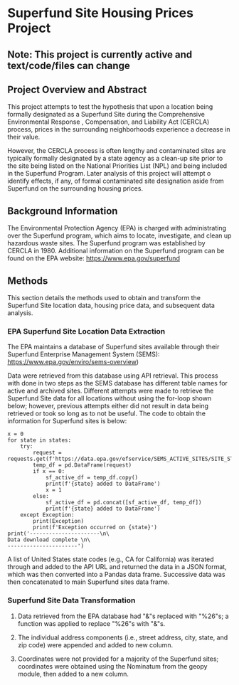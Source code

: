 # Superfund Site Housing Prices Project

## Note: This project is currently active and text/code/files can change


## Project Overview and Abstract
This project attempts to test the hypothesis that upon a location being formally designated as a Superfund Site during the Comprehensive Environmental Response , Compensation, and Liability Act (CERCLA) process, prices in the surrounding neighborhoods experience a decrease in their value. 

However, the CERCLA process is often lengthy and contaminated sites are typically formally designated by a state agency as a clean-up site prior to the site being listed on the National Priorities List (NPL) and being included in the Superfund Program. Later analysis of this project will attempt o identify effects, if any, of formal contaminated site designation aside from Superfund on the surrounding housing prices. 


## Background Information

The Environmental Protection Agency (EPA) is charged with administrating over the Superfund program, which aims to locate, investigate, and clean up hazardous waste sites. The Superfund program was established by CERCLA in 1980. Additional information on the Superfund program can be found on the EPA website: https://www.epa.gov/superfund


## Methods

This section details the methods used to obtain and transform the Superfund Site location data, housing price data, and subsequent data analysis. 

### EPA Superfund Site Location Data Extraction

The EPA maintains a database of Superfund sites available through their Superfund Enterprise Management System (SEMS): https://www.epa.gov/enviro/sems-overview)

Data were retrieved from this database using API retrieval. This process with done in two steps as the SEMS database has different table names for active and archived sites. Different attempts were made to retrieve the Superfund Site data for all locations without using the for-loop shown below; however, previous attempts either did not result in data being retrieved or took so long as to not be useful. The code to obtain the information for Superfund sites is below:

```
x = 0
for state in states:
    try:
        request = requests.get(f'https://data.epa.gov/efservice/SEMS_ACTIVE_SITES/SITE_STATE/CONTAINING/{state}/JSON').json()
        temp_df = pd.DataFrame(request)
        if x == 0:
            sf_active_df = temp_df.copy()
            print(f'{state} added to DataFrame')
            x = 1
        else:
            sf_active_df = pd.concat([sf_active_df, temp_df])
            print(f'{state} added to DataFrame')
    except Exception:
        print(Exception)
        print(f'Exception occurred on {state}')
print('----------------------\n\
Data download complete \n\
----------------------')
```

A list of United States state codes (e.g., CA for California) was iterated through and added to the API URL and returned the data in a JSON format, which was then converted into a Pandas data frame. Successive data was then concatenated to main Superfund sites data frame. 


### Superfund Site Data Transformation

1) Data retrieved from the EPA database had "&"s replaced with "%26"s; a function was applied to replace "%26"s with "&"s. 

2) The individual address components (i.e., street address, city, state, and zip code) were appended and added to new column. 

3) Coordinates were not provided for a majority of the Superfund sites; coordinates were obtained using the Nominatum from the geopy module, then added to a new column. 
 
 
